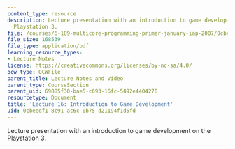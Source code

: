 ```yaml
---
content_type: resource
description: Lecture presentation with an introduction to game development on the
  Playstation 3.
file: /courses/6-189-multicore-programming-primer-january-iap-2007/0cbeedf18c91ac6c0b75d21194f1d5fd_lec16games.pdf
file_size: 168539
file_type: application/pdf
learning_resource_types:
- Lecture Notes
license: https://creativecommons.org/licenses/by-nc-sa/4.0/
ocw_type: OCWFile
parent_title: Lecture Notes and Video
parent_type: CourseSection
parent_uid: 69885f30-bae5-c693-16fc-5492e4404278
resourcetype: Document
title: 'Lecture 16: Introduction to Game Development'
uid: 0cbeedf1-8c91-ac6c-0b75-d21194f1d5fd
---
```

Lecture presentation with an introduction to game development on the Playstation 3.